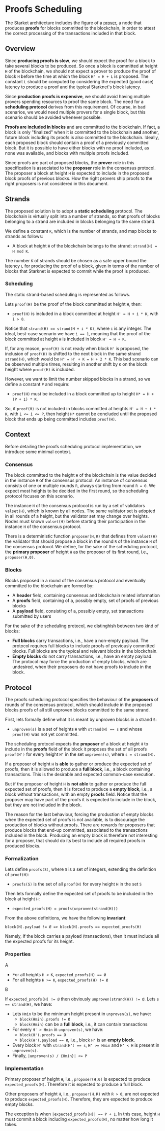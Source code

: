 # Proofs Scheduling

The Starket architecture includes the figure of a [prover][starkprover], a node
that produces **proofs** for blocks committed to the blockchain, in order to attest
the correct processing of the transactions included in that block.


## Overview

Since **producing proofs is slow**, we should expect the proof for a block to
take several blocks to be produced.
So once a block is committed at height `H` of the blockchain, we should not
expect a prover to produce the proof of block `H` before the time at which
the block `H' = H + L` is proposed.
The constant `L` should be computed by considering the expected (good case)
latency to produce a proof and the typical Starknet's block latency.

Since **production proofs is expensive**, we should avoid having multiple
provers spending resources to proof the same block.
The need for a **scheduling protocol** derives from this requirement.
Of course, in bad scenarios, we would need multiple provers for a single block,
but this scenario should be avoided whenever possible.

**Proofs are included in blocks** and are committed to the blockchain.
If fact, a block is only "finalized" when it is committed to the blockchain **and**
another, future block including its proofs is also committed to the blockchain.
Ideally, each proposed block should contain a proof of a previously committed block.
But it is possible to have either blocks with no proof included, as none was
available, and blocks with multiple proofs included.

Since proofs are part of proposed blocks, the **prover** role in this
specification is associated to the **proposer** role in the consensus protocol.
The proposer a block at height `H` is expected to include in the proposed block
proofs of previous blocks.
How the right provers ship proofs to the right proposers is not considered in
this document.


## Strands

The proposed solution is to adopt a **static scheduling** protocol.
The blockchain is virtually split into a number of strands,
so that proofs of blocks belonging to a strand are included in blocks belonging
to the same strand.

We define a constant `K`, which is the number of strands, and map blocks to
strands as follows:

- A block at height `H` of the blockchain belongs to the strand: `strand(H) = H mod K`.

The number `K` of strands should be chosen as a safe upper bound the latency `L`
for producing the proof of a block, given in terms of the number of blocks that
Starknet is expected to commit while the proof is produced.

### Scheduling

The static strand-based scheduling is represented as follows.

Lets `proof(H)` be the proof of the block committed at height `H`, then:

- `proof(H)` is included in a block committed at height `H' = H + i * K`, with `i > 0`.

Notice that `strand(H) == strand(H + i * K)`, where `i` is any integer.
The ideal, best-case scenario we have `i == 1`, meaning that the proof of the
block committed at height `H` is included in block `H' = H + K`.

If, for any reason, `proof(H)` is not ready when block `H'` is proposed, the
inclusion of `proof(H)` is shifted to the next block in the same strand
`strand(H)`, which would be `H" = H' + K = H + 2 * K`.
This bad scenario can be observed multiple times, resulting in another shift by
`K` on the block height where `proof(H)` is included.

However, we want to limit the number skipped blocks in a strand, so we define
a constant `P` and require:

- `proof(H)` must be included in a block committed up to height `H* = H + (P + 1) * K`.

So, if `proof(H)` is not included in blocks committed at heights `H' = H + i * K`,
with `1 <= i <= P`, then height `H*` cannot be concluded until the proposed
block that ends up being committed includes `proof(H)`.

## Context

Before detailing the proofs scheduling protocol implementation, we introduce
some minimal context.

### Consensus

The block committed to the height `H` of the blockchain is the value decided in
the instance `H` of the consensus protocol.
An instance of consensus consists of one or multiple rounds `R`, always
starting from round `R = 0`.
We expect most heights to be decided in the first round, so the scheduling
protocol focuses on this scenario.

The instance `H` of the consensus protocol is run by a set of validators
`valset(H)`, which is known by all nodes.
The same validator set is adopted in all rounds of a height, but the validator
set may change over heights.
Nodes must known `valset(H)` before starting their participation in the
instance `H` of the consensus protocol.

There is a deterministic function `proposer(H,R)` that defines from `valset(H)`
the validator that should propose a block in the round `R` of the instance `H`
of the consensus protocol.
We define, for the sake of the scheduling protocol, the **primary proposer** of
height `H` as the proposer of its first round, i.e., `proposer(H,0)`.

### Blocks

Blocks proposed in a round of the consensus protocol and eventually committed
to the blockchain are formed by:

- A **header** field, containing consensus and blockchain related information
- A **proofs** field, containing of a, possibly empty, set of proofs of previous blocks
- A **payload** field, consisting of a, possibly empty, set transactions submitted by users

For the sake of the scheduling protocol, we distinghish between two kind of blocks:

- **Full blocks** carry transactions, i.e., have a non-empty payload.
  The protocol requires full blocks to include proofs of previously committed blocks.
  Full blocks are the typical and relevant blocks in the blockchain.
- **Empty blocks** do not carry transactions, i.e., have an empty payload.
  The protocol may force the production of empty blocks, which are undesired,
  when their proposers do not have proofs to include in the block.


## Protocol

The proofs scheduling protocol specifies the behaviour of the **proposers** of
rounds of the consensus protocol, which should include in the proposed blocks
proofs of all still unproven blocks committed to the same strand.

First, lets formally define what it is meant by unproven blocks in a strand `S`:

- `unproven(s)` is a set of heights `H` with `strand(H) == s` and whose
  `proof(H)` was not yet committed.

The scheduling protocol expects the **proposer** of a block at height `H` to
include in the **proofs** field of the block it proposes the set of all proofs
`proof(H')` for every height `H'` in the set `unproven(s)`, where `s = strand(H)`.

If a proposer of height `H` is **able** to gather or produce the expected set
of proofs, then it is allowed to produce a **full block**, i.e., a block
containing transactions.
This is the desirable and expected common-case execution.

But if the proposer of height `H` is **not able** to gather or produce the
full expected set of proofs, then it is forced to produce a **empty block**,
i.e., a block without transactions, with an empty **proofs** field.
Notice that the proposer may have part of the proofs it is expected to include
in the block, but they are not included in the block.

The reason for the last behaviour, forcing the production of empty blocks when
the expected set of proofs is not available, is to discourage the production of
blocks without proofs.
There are rewards for proposers that produce blocks that end-up committed,
associated to the transactions included in the block.
Producing an empty block is therefore not interesting for a proposer, that
should do its best to include all required proofs in produced blocks.

### Formalization

Lets define `proofs(S)`, where `S` is a set of integers, extending the
definition of `proof(H)`:

- `proofs(S)` is the set of all `proof(H)` for every height `H` in the set `S`

Then lets formally define the expected set of proofs to be included in the
block at height `H`:

- `expected_proofs(H) = proofs(unproven(strand(H)))`

From the above definitions, we have the following **invariant**:

    block(H).payload != Ø => block(H).proofs == expected_proofs(H)

Namely, if the block carries a payload (transactions), then it must include all
the expected proofs for its height.

### Properties

A

- For all heights `H < K`, `expected_proofs(H) == Ø`
- For all heights `H >= K`, `expected_proofs(H) != Ø`

B

If `expected_proofs(H) != Ø` then obviously `unproven(strand(H)) != Ø`.
Lets `s == strand(H)`, we have:

- Lets `Hmin` to be the minimum height present in `unproven(s)`, we have:
  - `block(Hmin).proofs != Ø`
  - `block(Hmin)` can be a **full block**, i.e., it can contain transactions
- For every `H' > Hmin` in `unproven(s)`, we have:
  - `block(H').proofs == Ø`
  - `block(H').payload == Ø`, i.e., block `H'` is an **empty block**.
- Every block `H'` with `strand(H') == s`, `H' >= Hmin` and `H' < H` is present in `unproven(s)`.
- Finally, `|unproven(s) / {Hmin}| <= P`

### Implementation

Primary proposer of height `H`, i.e., `proposer(H,0)` is expected to produce `expected_proofs(H)`.
Therefore it is expected to produce a full block.

Other proposers of height `H`, i.e., `proposer(H,R)` with `R > 0`, are not expected to produce `expected_proofs(H)`.
Therefore, they are expected to produce empty blocks.

The exception is when `|expected_proofs(H)| == P + 1`.
In this case, height `H` must commit a block including `expected_proofs(H)`, no matter how long it takes.

[starkprover]: https://docs.starknet.io/architecture-and-concepts/network-architecture/starknet-architecture-overview/#provers
